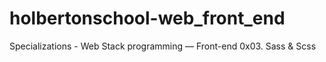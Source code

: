 # holbertonschool-web_front_end
Specializations - Web Stack programming ― Front-end
0x03. Sass & Scss
